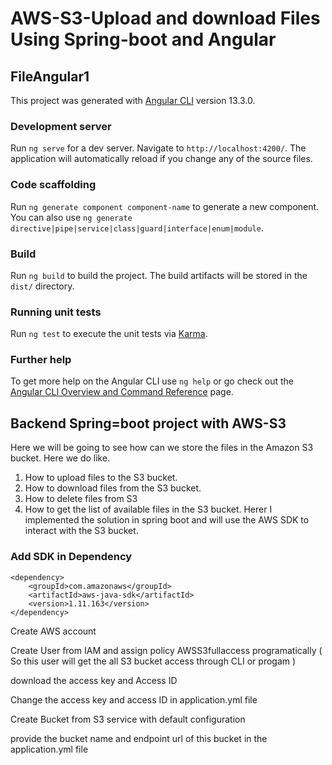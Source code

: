 # AWS-S3-Upload and download Files Using Spring-boot and Angular

## FileAngular1

This project was generated with [Angular CLI](https://github.com/angular/angular-cli) version 13.3.0.

### Development server

Run `ng serve` for a dev server. Navigate to `http://localhost:4200/`. The application will automatically reload if you change any of the source files.

### Code scaffolding

Run `ng generate component component-name` to generate a new component. You can also use `ng generate directive|pipe|service|class|guard|interface|enum|module`.

### Build

Run `ng build` to build the project. The build artifacts will be stored in the `dist/` directory.

### Running unit tests

Run `ng test` to execute the unit tests via [Karma](https://karma-runner.github.io).

### Further help

To get more help on the Angular CLI use `ng help` or go check out the [Angular CLI Overview and Command Reference](https://angular.io/cli) page.

## Backend Spring=boot project with AWS-S3

Here we  will be going to see how can we store the files in the Amazon S3 bucket.
Here we do like.
1. How to upload files to the S3 bucket.
2. How to download files from the S3 bucket.
3. How to delete files from S3
4. How to get the list of available files in the S3 bucket.
Herer I  implemented the solution in spring boot and will use the AWS SDK to interact with the S3 bucket.


### Add SDK in Dependency 

```
<dependency>
    <groupId>com.amazonaws</groupId>
    <artifactId>aws-java-sdk</artifactId>
    <version>1.11.163</version>
</dependency>

```


Create AWS account

Create User from IAM and assign policy AWSS3fullaccess programatically ( So this user will get the all S3 bucket access through CLI or progam )

download the access key and Access ID

Change the access key and access ID in application.yml file

Create Bucket from S3 service with default configuration

provide the bucket name and endpoint url of this bucket in the application.yml file

